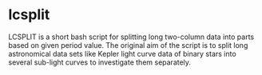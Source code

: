 # lcsplit
LCSPLIT is a short bash script for splitting long two-column data into parts based on given period value. The original aim of the script is to split long astronomical data sets like Kepler light curve data of binary stars into several sub-light curves to investigate them separately.
